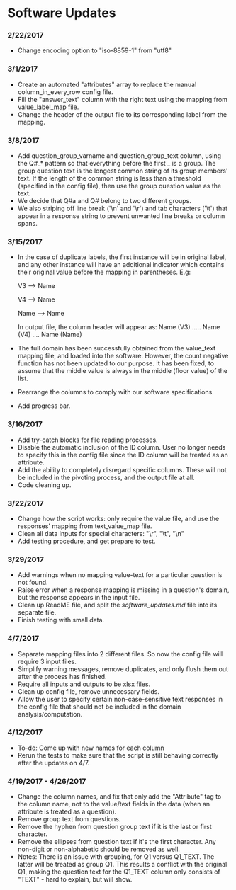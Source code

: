 # Software Updates
### 2/22/2017
- Change encoding option to "iso-8859-1" from "utf8"

### 3/1/2017
- Create an automated "attributes" array to replace the manual column_in_every_row config file.
- Fill the "answer_text" column with the right text using the mapping from value_label_map file.
- Change the header of the output file to its corresponding label from the mapping.

### 3/8/2017
- Add question_group_varname and question_group_text column, using the Q#_* pattern so that everything 
before the first _ is a group. The group question text is the longest common string of its group members' text. If the length of the common string is less than a threshold (specified in the config file), then use the group question value as the text.
- We decide that Q#a and Q# belong to two different groups.
- We also striping off line break ('\n' and '\r') and tab characters ('\t') that appear in a response string to prevent unwanted line breaks or column spans.

### 3/15/2017
- In the case of duplicate labels, the first instance will be in original label, and any other instance will have an additional indicator which contains their original value before the mapping in parentheses. 
E.g:

	V3 --> Name

	V4 --> Name

	Name --> Name

	In output file, the column header will appear as: Name (V3) ..... Name (V4) .... Name (Name)
- The full domain has been successfully obtained from the value_text mapping file, and loaded into the software. However, the count negative function has not been updated to our purpose. It has been fixed, to assume that the middle value is always in the middle (floor value) of the list.
- Rearrange the columns to comply with our software specifications.
- Add progress bar.

### 3/16/2017
- Add try-catch blocks for file reading processes.
- Disable the automatic inclusion of the ID column. User no longer needs to specify this in the config file since the ID column will be treated as an attribute.
- Add the ability to completely disregard specific columns. These will not be included in the pivoting process, and the output file at all.
- Code cleaning up.

### 3/22/2017
- Change how the script works: only require the value file, and use the responses' mapping from text_value_map file.
- Clean all data inputs for special characters: "\r", "\t", "\n"
- Add testing procedure, and get prepare to test.

### 3/29/2017
- Add warnings when no mapping value-text for a particular question is not found.
- Raise error when a response mapping is missing in a question's domain, but the response appears in the input file.
- Clean up ReadME file, and split the *software_updates.md* file into its separate file.
- Finish testing with small data.

### 4/7/2017
- Separate mapping files into 2 different files. So now the config file will require 3 input files.
- Simplify warning messages, remove duplicates, and only flush them out after the process has finished.
- Require all inputs and outputs to be xlsx files.
- Clean up config file, remove unnecessary fields.
- Allow the user to specify certain non-case-sensitive text responses in the config file that should not be included in the domain analysis/computation.

### 4/12/2017
- To-do: Come up with new names for each column
- Rerun the tests to make sure that the script is still behaving correctly after the updates on 4/7.

### 4/19/2017 - 4/26/2017
- Change the column names, and fix that only add the "Attribute" tag to the column name, not to the value/text fields in the data (when an attribute is treated as a question).
- Remove group text from questions.
- Remove the hyphen from question group text if it is the last or first character.
- Remove the ellipses from question text if it's the first character. Any non-digit or non-alphabetic should be removed as well.
- Notes: There is an issue with grouping, for Q1 versus Q1_TEXT. The latter will be treated as group Q1. This results a conflict with the original Q1, making the question text for the Q1_TEXT column only consists of "TEXT" - hard to explain, but will show.